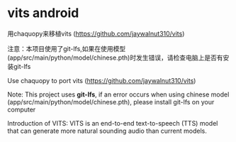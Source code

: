 # vits android

用chaquopy来移植vits (https://github.com/jaywalnut310/vits)

注意：本项目使用了git-lfs,如果在使用模型(app/src/main/python/model/chinese.pth)时发生错误，请检查电脑上是否有安装git-lfs

Use chaquopy to port vits (https://github.com/jaywalnut310/vits)

Note: This project uses **git-lfs**, if an error occurs when using chinese model (app/src/main/python/model/chinese.pth), please install git-lfs on your computer

Introduction of VITS:
VITS is an end-to-end text-to-speech (TTS) model that can generate more natural sounding audio than current models. 
